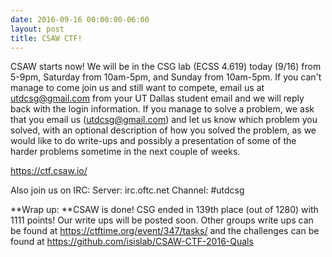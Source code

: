```yaml
---
date: 2016-09-16 00:00:00-06:00
layout: post
title: CSAW CTF!
---
```


CSAW starts now! We will be in the CSG lab (ECSS 4.619) today (9/16) from 5-9pm, Saturday from 10am-5pm, and Sunday from 10am-5pm. If you can't manage to come join us and still want to compete, email us at <utdcsg@gmail.com> from your UT Dallas student email and we will reply back with the login information. If you manage to solve a problem, we ask that you email us (<utdcsg@gmail.com>) and let us know which problem you solved, with an optional description of how you solved the problem, as we would like to do write-ups and possibly a presentation of some of the harder problems sometime in the next couple of weeks.

<https://ctf.csaw.io/>

Also join us on IRC:
Server: irc.oftc.net
Channel: \#utdcsg

**Wrap up:
**CSAW is done! CSG ended in 139th place (out of 1280) with 1111 points! Our write ups will be posted soon. Other groups write ups can be found at <https://ctftime.org/event/347/tasks/> and the challenges can be found at <https://github.com/isislab/CSAW-CTF-2016-Quals>
